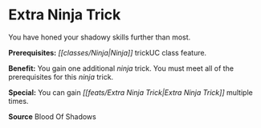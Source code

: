 ﻿---
cssclass: [feats]

---
# Extra Ninja Trick

You have honed your shadowy skills further than most.

**Prerequisites:** _[[classes/Ninja|Ninja]]_ trickUC class feature.

**Benefit:** You gain one additional _ninja_ trick. You must meet all of the prerequisites for this _ninja_ trick.

**Special:** You can gain _[[feats/Extra _Ninja_ Trick|Extra _Ninja_ Trick]]_ multiple times.

**Source** Blood Of Shadows